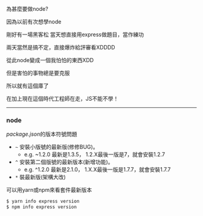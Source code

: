 為甚麼要做node?

因為以前有次想學node

剛好有一場黑客松
當天想直接用express做題目，當作練功

兩天當然是搞不定，直接爆炸給評審看XDDDD

從此node變成一個我怕怕的東西XDD

但是害怕的事物總是要克服

所以就有這個庫了

在加上現在這個時代工程師在走，JS不能不學！ 
***
### node
*package.json*的版本符號問題
* `~` 安裝小版號的最新版(修修BUG)。 
  + e.g. ~1.2.0 最新是1.3.5， 1.2.X最後一版是7，就會安裝1.2.7
* `^` 安裝第二個版號的最新版本(新增功能)。 
  - e.g. ^1.2.0 最新是2.1.0， 1.X.X最後一版是1.7.7，就會安裝1.7.7
* `*` 裝最新版(架構大改)

可以用yarn或npm來看套件最新版本

```sh
$ yarn info express version
$ npm info express version 
```


